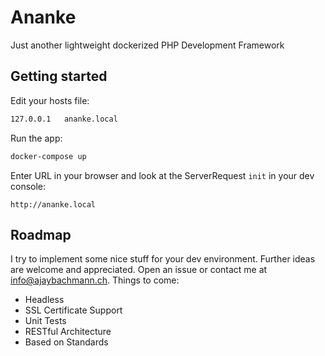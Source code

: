 # Ananke
Just another lightweight dockerized PHP Development Framework

Getting started
---

Edit your hosts file:

```bash
127.0.0.1   ananke.local
```
Run the app:

```bash
docker-compose up
```

Enter URL in your browser and look at the ServerRequest `init` in your dev console:
```
http://ananke.local
```

Roadmap
---
I try to implement some nice stuff for your dev environment. Further ideas are welcome and appreciated. Open an issue or contact me at info@ajaybachmann.ch. Things to come:

- Headless 
- SSL Certificate Support
- Unit Tests
- RESTful Architecture
- Based on Standards